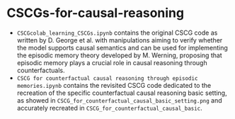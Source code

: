 # CSCGs-for-causal-reasoning


- `CSCGcolab_learning_CSCGs.ipynb` contains the original CSCG code as written by D. George et al. with manipulations aiming to verify whether the model supports causal semantics and can be used for implementing the episodic memory theory developed by M. Werning, proposing that episodic memory plays a crucial role in causal reasoning through counterfactuals.
- `CSCG for counterfactual causal reasoning through episodic memories.ipynb` contains the revisited CSCG code dedicated to the recreation of the specific counterfactual causal reasoning basic setting, as showed in `CSCG_for_counterfactual_causal_basic_setting.png` and accurately recreated in `CSCG_for_counterfactual_causal_basic`.

 
